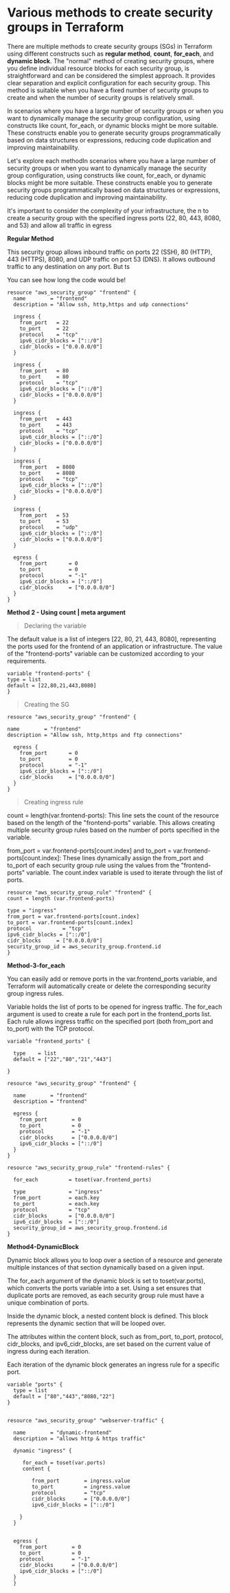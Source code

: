 # Various methods to create security groups in Terraform

There are multiple methods to create security groups (SGs) in Terraform using different constructs such as **regular method**, **count**, **for_each**, and **dynamic block**. 
The "normal" method of creating security groups, where you define individual resource blocks for each security group, is straightforward and can be considered the simplest approach. It provides clear separation and explicit configuration for each security group. This method is suitable when you have a fixed number of security groups to create and when the number of security groups is relatively small.

In scenarios where you have a large number of security groups or when you want to dynamically manage the security group configuration, using constructs like count, for_each, or dynamic blocks might be more suitable. These constructs enable you to generate security groups programmatically based on data structures or expressions, reducing code duplication and improving maintainability.

Let's explore each methodIn scenarios where you have a large number of security groups or when you want to dynamically manage the security group configuration, using constructs like count, for_each, or dynamic blocks might be more suitable. These constructs enable you to generate security groups programmatically based on data structures or expressions, reducing code duplication and improving maintainability.

It's important to consider the complexity of your infrastructure, the n to create a security group with the specified ingress ports (22, 80, 443, 8080, and 53) and allow all traffic in egress

**Regular Method** 

This security group allows inbound traffic on ports 22 (SSH), 80 (HTTP), 443 (HTTPS), 8080, and UDP traffic on port 53 (DNS). It allows outbound traffic to any destination on any port. But ts

You can see how long the code would be!
```
resource "aws_security_group" "frontend" {
  name        = "frontend"
  description = "Allow ssh, http,https and udp connections"

  ingress {
    from_port   = 22
    to_port     = 22
    protocol    = "tcp"
    ipv6_cidr_blocks = ["::/0"]
    cidr_blocks = ["0.0.0.0/0"]
  }

  ingress {
    from_port   = 80
    to_port     = 80
    protocol    = "tcp"
    ipv6_cidr_blocks = ["::/0"]
    cidr_blocks = ["0.0.0.0/0"]
  }

  ingress {
    from_port   = 443
    to_port     = 443
    protocol    = "tcp"
    ipv6_cidr_blocks = ["::/0"]
    cidr_blocks = ["0.0.0.0/0"]
  }

  ingress {
    from_port   = 8080
    to_port     = 8080
    protocol    = "tcp"
    ipv6_cidr_blocks = ["::/0"]
    cidr_blocks = ["0.0.0.0/0"]
  }

  ingress {
    from_port   = 53
    to_port     = 53
    protocol    = "udp"
    ipv6_cidr_blocks = ["::/0"]
    cidr_blocks = ["0.0.0.0/0"]
  }

  egress {
    from_port       = 0
    to_port         = 0
    protocol        = "-1"
    ipv6_cidr_blocks = ["::/0"]
    cidr_blocks     = ["0.0.0.0/0"]
  }
}
```
 **Method 2 - Using count | meta argument**

> Declaring the variable

The default value is a list of integers [22, 80, 21, 443, 8080], representing the ports used for the frontend of an application or infrastructure.
The value of the "frontend-ports" variable can be customized according to your requirements.

```
variable "frontend-ports" {
type = list
default = [22,80,21,443,8080]
}
```
> Creating the SG

```
resource "aws_security_group" "frontend" {

name        = "frontend"
description = "Allow ssh, http,https and ftp connections"
  
  egress {
    from_port       = 0
    to_port         = 0
    protocol        = "-1"
    ipv6_cidr_blocks = ["::/0"]
    cidr_blocks     = ["0.0.0.0/0"]
  }
}
```
> Creating ingress rule

count = length(var.frontend-ports): This line sets the count of the resource based on the length of the "frontend-ports" variable. This allows creating multiple security group rules based on the number of ports specified in the variable.

from_port = var.frontend-ports[count.index] and to_port = var.frontend-ports[count.index]: These lines dynamically assign the from_port and to_port of each security group rule using the values from the "frontend-ports" variable. The count.index variable is used to iterate through the list of ports.

```
resource "aws_security_group_rule" "frontend" {
count = length (var.frontend-ports)

type = "ingress"
from_port = var.frontend-ports[count.index]
to_port = var.frontend-ports[count.index]
protocol          = "tcp"
ipv6_cidr_blocks = ["::/0"]
cidr_blocks     = ["0.0.0.0/0"]
security_group_id = aws_security_group.frontend.id
}
```

**Method-3-for_each**

You can easily add or remove ports in the var.frontend_ports variable, and Terraform will automatically create or delete the corresponding security group ingress rules. 

Variable holds the list of ports to be opened for ingress traffic.
The for_each argument is used to create a rule for each port in the frontend_ports list.
Each rule allows ingress traffic on the specified port (both from_port and to_port) with the TCP protocol.
```
variable "frontend_ports" {
    
  type    = list
  default = ["22","80","21","443"]
    
}

resource "aws_security_group" "frontend" {
        
  name        = "frontend"
  description = "frontend"

  egress {
    from_port        = 0
    to_port          = 0
    protocol         = "-1"
    cidr_blocks      = ["0.0.0.0/0"]
    ipv6_cidr_blocks = ["::/0"]
  }
}

resource "aws_security_group_rule" "frontend-rules" {
    
  for_each          = toset(var.frontend_ports)
        
  type              = "ingress"
  from_port         = each.key
  to_port           = each.key
  protocol          = "tcp"
  cidr_blocks       = ["0.0.0.0/0"]
  ipv6_cidr_blocks  = ["::/0"]
  security_group_id = aws_security_group.frontend.id
}
```

**Method4-DynamicBlock**

Dynamic block allows you to loop over a section of a resource and generate multiple instances of that section dynamically based on a given input. 

The for_each argument of the dynamic block is set to toset(var.ports), which converts the ports variable into a set. Using a set ensures that duplicate ports are removed, as each security group rule must have a unique combination of ports.

Inside the dynamic block, a nested content block is defined. This block represents the dynamic section that will be looped over.

The attributes within the content block, such as from_port, to_port, protocol, cidr_blocks, and ipv6_cidr_blocks, are set based on the current value of ingress during each iteration.

Each iteration of the dynamic block generates an ingress rule for a specific port.

```
variable "ports" {
  type = list
  default = ["80","443","8080,"22"]
}


resource "aws_security_group" "webserver-traffic" {
    
  name        = "dynamic-frontend"
  description = "allows http & https traffic"
    
  dynamic "ingress" {
    
     for_each = toset(var.ports)
     content {
         
        from_port        = ingress.value
        to_port          = ingress.value
        protocol         = "tcp"
        cidr_blocks      = ["0.0.0.0/0"]
        ipv6_cidr_blocks = ["::/0"]
         
    }
  }
    
 
  egress {
    from_port        = 0
    to_port          = 0
    protocol         = "-1"
    cidr_blocks      = ["0.0.0.0/0"]
    ipv6_cidr_blocks = ["::/0"]
  }
  }
